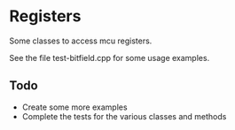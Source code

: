 # Registers
Some classes to access mcu registers.

See the file test-bitfield.cpp for some usage examples.

## Todo
* Create some more examples
* Complete the tests for the various classes and methods